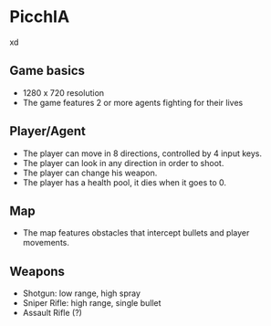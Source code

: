 # PicchIA

xd

## Game basics

- 1280 x 720 resolution
- The game features 2 or more agents fighting for their lives

## Player/Agent

- The player can move in 8 directions, controlled by 4 input keys.
- The player can look in any direction in order to shoot.
- The player can change his weapon.
- The player has a health pool, it dies when it goes to 0.

## Map

- The map features obstacles that intercept bullets and player movements.

## Weapons

- Shotgun: low range, high spray
- Sniper Rifle: high range, single bullet
- Assault Rifle (?)
